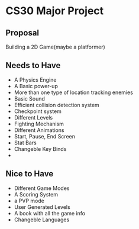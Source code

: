 # CS30 Major Project

## Proposal
Building a 2D Game(maybe a platformer) 

## Needs to Have
- A Physics Engine
- A Basic power-up
- More than one type of location tracking enemies
- Basic Sound
- Efficient collision detection system
- Checkpoint system
- Different Levels
- Fighting Mechanism
- Different Animations
- Start, Pause, End Screen
- Stat Bars
- Changeble Key Binds
- 


## Nice to Have
- Different Game Modes
- A Scoring System
- a PVP mode
- User Generated Levels
- A book with all the game info
- Changeble Languages